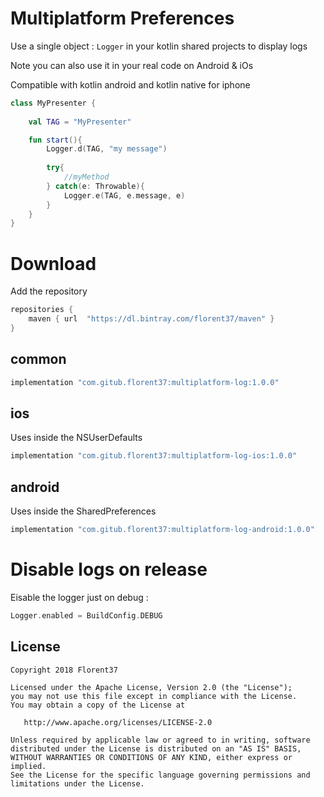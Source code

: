 # Multiplatform Preferences

Use a single object : `Logger` in your kotlin shared projects to display logs

Note you can also use it in your real code on Android & iOs

Compatible with kotlin android and kotlin native for iphone

```kotlin
class MyPresenter {
    
    val TAG = "MyPresenter"

    fun start(){
        Logger.d(TAG, "my message")
        
        try{
            //myMethod
        } catch(e: Throwable){
            Logger.e(TAG, e.message, e)
        }
    }
}
```


# Download

Add the repository
```groovy
repositories {
    maven { url  "https://dl.bintray.com/florent37/maven" }
}
```

## common
```groovy
implementation "com.gitub.florent37:multiplatform-log:1.0.0"
```

## ios

Uses inside the NSUserDefaults

```groovy
implementation "com.gitub.florent37:multiplatform-log-ios:1.0.0"
```

## android

Uses inside the SharedPreferences

```groovy
implementation "com.gitub.florent37:multiplatform-log-android:1.0.0"
```

# Disable logs on release

Eisable the logger just on debug :

```kotlin
Logger.enabled = BuildConfig.DEBUG
```
 
## License
        
    Copyright 2018 Florent37
    
    Licensed under the Apache License, Version 2.0 (the "License");
    you may not use this file except in compliance with the License.
    You may obtain a copy of the License at
    
       http://www.apache.org/licenses/LICENSE-2.0
    
    Unless required by applicable law or agreed to in writing, software
    distributed under the License is distributed on an "AS IS" BASIS,
    WITHOUT WARRANTIES OR CONDITIONS OF ANY KIND, either express or implied.
    See the License for the specific language governing permissions and
    limitations under the License.
